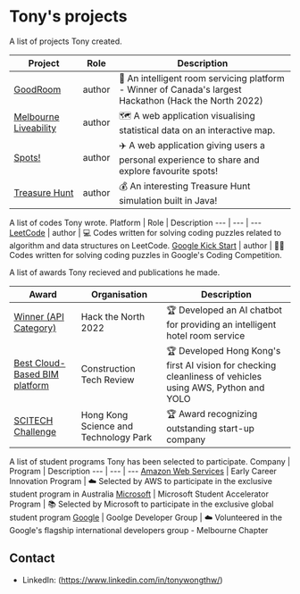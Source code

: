 # Tony's projects

A list of projects Tony created.

Project | Role | Description
--- | --- | ---
[GoodRoom](https://github.com/tonywongthw/GoodRoom) | author | :hotel: An intelligent room servicing platform - Winner of Canada's largest Hackathon (Hack the North 2022)
[Melbourne Liveability](https://github.com/tonywongthw/Melbourne-Liveability) | author | :world_map: A web application visualising statistical data on an interactive map.
[Spots!](https://github.com/tonywongthw/Spots-WebApp) | author | :airplane: A web application giving users a personal experience to share and explore favourite spots!
[Treasure Hunt](https://github.com/tonywongthw/Treasure-Hunt) | author | :moneybag: An interesting Treasure Hunt simulation built in Java!

A list of codes Tony wrote.
Platform | Role | Description
--- | --- | ---
[LeetCode](https://github.com/tonywongthw/Leet-Code) | author | :computer: Codes written for solving coding puzzles related to algorithm and data structures on LeetCode.
[Google Kick Start](https://github.com/tonywongthw/Google-Kickstart) | author | :man_technologist: Codes written for solving coding puzzles in Google's Coding Competition.

A list of awards Tony recieved and publications he made.

Award | Organisation | Description
--- | --- | ---
[Winner (API Category)](https://devpost.com/software/goodroom) | Hack the North 2022 | :trophy: Developed an AI chatbot for providing an intelligent hotel room service
[Best Cloud-Based BIM platform](https://bim-apac.constructiontechreview.com/vendor/varadise-limited-democratizing-bim-with-digital-twin-cid-486-mid-45.html) | Construction Tech Review | :trophy: Developed Hong Kong's first AI vision for checking cleanliness of vehicles using AWS, Python and YOLO
[SCITECH Challenge](https://www.hkstp.org/press-room/hkstp-and-cic-host-scitech-challenge-2020-to-nurture-innovators-drive-technology-adoption-and-advance-industry-development/) | Hong Kong Science and Technology Park | :trophy: Award recognizing outstanding start-up company

A list of student programs Tony has been selected to participate.
Company | Program | Description
--- | --- | ---
[Amazon Web Services](https://awsearlycareersnetwork.splashthat.com/) | Early Career Innovation Program | :cloud: Selected by AWS to participate in the exclusive student program in Australia
[Microsoft](https://www.microsoft.com/en-au/business/learn/cloud-training-events/cloud-skills-challenge-events/msa/?fbclid=IwAR2kLlj-24qVjMI_5Tvo-YdsGg13Xs8f5Cah--FWmC94jtvEwtAfj8txtocid=v4j5cvGGr0GRqy180BHbR6pcgTdm9WNEg1uK1w3lkOpUQTc1VElFSExCTFBOSEJGNzNENjFYMExCNS4u) | Microsoft Student Accelerator Program | :books: Selected by Microsoft to participate in the exclusive global student program
[Google](https://developers.google.com/community/gdg) | Goolge Developer Group | :cloud: Volunteered in the Google's flagship international developers group - Melbourne Chapter

## Contact

- LinkedIn: (https://www.linkedin.com/in/tonywongthw/)
